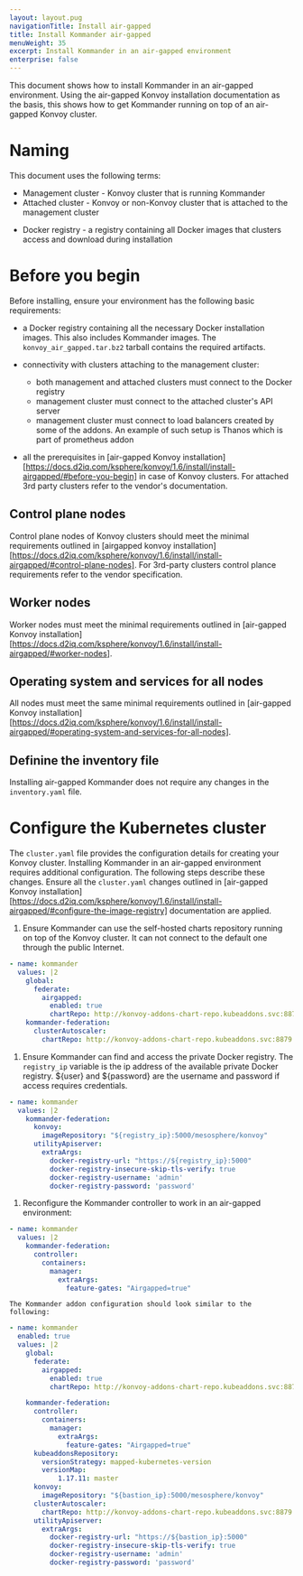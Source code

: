 ```yaml
---
layout: layout.pug
navigationTitle: Install air-gapped
title: Install Kommander air-gapped
menuWeight: 35
excerpt: Install Kommander in an air-gapped environment
enterprise: false
---
```


This document shows how to install Kommander in an air-gapped environment. Using the air-gapped Konvoy installation documentation as the basis, this shows how to get Kommander running on top of an air-gapped Konvoy cluster.

# Naming

This document uses the following terms:
- Management cluster - Konvoy cluster that is running Kommander
- Attached cluster - Konvoy or non-Konvoy cluster that is attached to the management cluster
* Docker registry - a registry containing all Docker images that clusters access and download during installation

# Before you begin

Before installing, ensure your environment has the following basic requirements:

- a Docker registry containing all the necessary Docker installation images. This also includes Kommander images. The `konvoy_air_gapped.tar.bz2` tarball contains the required artifacts.

- connectivity with clusters attaching to the management
  cluster:
  - both management and attached clusters must connect to the Docker registry
  - management cluster must connect to the attached cluster's API server
  - management cluster must connect to load balancers created by some of the addons. An example of such setup is Thanos which is part of prometheus addon

- all the prerequisites in [air-gapped Konvoy installation][https://docs.d2iq.com/ksphere/konvoy/1.6/install/install-airgapped/#before-you-begin] in case of Konvoy clusters. For attached 3rd party clusters refer to the vendor's documentation.

## Control plane nodes

Control plane nodes of Konvoy clusters should meet the minimal requirements outlined in [airgapped konvoy installation][https://docs.d2iq.com/ksphere/konvoy/1.6/install/install-airgapped/#control-plane-nodes]. For 3rd-party clusters control plance requirements refer to the vendor specification.

## Worker nodes

Worker nodes must meet the minimal requirements outlined in [air-gapped Konvoy installation][https://docs.d2iq.com/ksphere/konvoy/1.6/install/install-airgapped/#worker-nodes].

## Operating system and services for all nodes

All nodes must meet the same minimal requirements outlined in [air-gapped Konvoy installation][https://docs.d2iq.com/ksphere/konvoy/1.6/install/install-airgapped/#operating-system-and-services-for-all-nodes].

## Definine the inventory file

Installing air-gapped Kommander does not require any changes in the `inventory.yaml` file.

# Configure the Kubernetes cluster

The `cluster.yaml` file provides the configuration details for creating your Konvoy cluster. Installing Kommander in an air-gapped environment requires additional configuration. The following steps describe these changes. Ensure all the `cluster.yaml` changes outlined in [air-gapped Konvoy installation][https://docs.d2iq.com/ksphere/konvoy/1.6/install/install-airgapped/#configure-the-image-registry] documentation are applied.

1.  Ensure Kommander can use the self-hosted charts repository running on top of the Konvoy cluster. It can not connect to the default one through the public Internet.

```yaml
- name: kommander
  values: |2
    global:
      federate:
        airgapped:
          enabled: true
          chartRepo: http://konvoy-addons-chart-repo.kubeaddons.svc:8879
    kommander-federation:
      clusterAutoscaler:
        chartRepo: http://konvoy-addons-chart-repo.kubeaddons.svc:8879
```

1.  Ensure  Kommander can find and access the private Docker registry. The `registry_ip` variable is the ip address of the available private Docker registry. ${user} and ${password} are the username and password if access requires credentials.

```yaml
- name: kommander
  values: |2
    kommander-federation:
      konvoy:
        imageRepository: "${registry_ip}:5000/mesosphere/konvoy"
      utilityApiserver:
        extraArgs:
          docker-registry-url: "https://${registry_ip}:5000"
          docker-registry-insecure-skip-tls-verify: true
          docker-registry-username: 'admin'
          docker-registry-password: 'password'
```

1.  Reconfigure the Kommander controller to work in an air-gapped environment:

```yaml
- name: kommander
  values: |2
    kommander-federation:
      controller:
        containers:
          manager:
            extraArgs:
              feature-gates: "Airgapped=true"
```

    The Kommander addon configuration should look similar to the following:

```yaml
- name: kommander
  enabled: true
  values: |2
    global:
      federate:
        airgapped:
          enabled: true
          chartRepo: http://konvoy-addons-chart-repo.kubeaddons.svc:8879

    kommander-federation:
      controller:
        containers:
          manager:
            extraArgs:
              feature-gates: "Airgapped=true"
      kubeaddonsRepository:
        versionStrategy: mapped-kubernetes-version
        versionMap:
            1.17.11: master
      konvoy:
        imageRepository: "${bastion_ip}:5000/mesosphere/konvoy"
      clusterAutoscaler:
        chartRepo: http://konvoy-addons-chart-repo.kubeaddons.svc:8879
      utilityApiserver:
        extraArgs:
          docker-registry-url: "https://${bastion_ip}:5000"
          docker-registry-insecure-skip-tls-verify: true
          docker-registry-username: 'admin'
          docker-registry-password: 'password'
```
